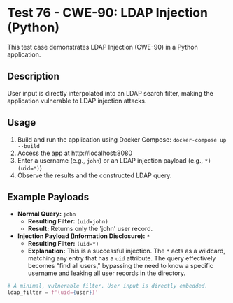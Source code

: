 # Test 76 - CWE-90: LDAP Injection (Python)

This test case demonstrates LDAP Injection (CWE-90) in a Python application.

## Description

User input is directly interpolated into an LDAP search filter, making the application vulnerable to LDAP injection attacks.

## Usage

1. Build and run the application using Docker Compose: `docker-compose up --build`
2. Access the app at http://localhost:8080
3. Enter a username (e.g., `john`) or an LDAP injection payload (e.g., `*)(uid=*)`)
4. Observe the results and the constructed LDAP query.

## Example Payloads

- **Normal Query:** `john`
  - **Resulting Filter:** `(uid=john)`
  - **Result:** Returns only the 'john' user record.
- **Injection Payload (Information Disclosure):** `*`
  - **Resulting Filter:** `(uid=*)`
  - **Explanation:** This is a successful injection. The `*` acts as a wildcard, matching any entry that has a `uid` attribute. The query effectively becomes "find all users," bypassing the need to know a specific username and leaking all user records in the directory.

```python
# A minimal, vulnerable filter. User input is directly embedded.
ldap_filter = f'(uid={user})'
```